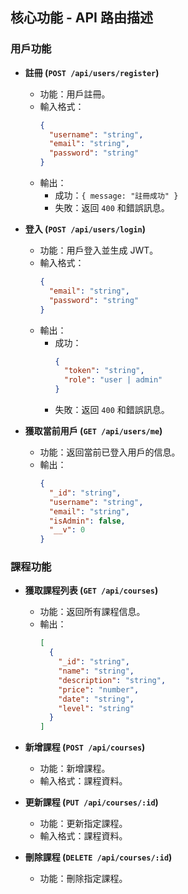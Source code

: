 ## 核心功能 - API 路由描述
### 用戶功能
- **註冊 (`POST /api/users/register`)**
  - 功能：用戶註冊。
  - 輸入格式：
    ```json
    {
      "username": "string",
      "email": "string",
      "password": "string"
    }
    ```
  - 輸出：
    - 成功：`{ message: "註冊成功" }`
    - 失敗：返回 `400` 和錯誤訊息。

- **登入 (`POST /api/users/login`)**
  - 功能：用戶登入並生成 JWT。
  - 輸入格式：
    ```json
    {
      "email": "string",
      "password": "string"
    }
    ```
  - 輸出：
    - 成功：
      ```json
      {
        "token": "string",
        "role": "user | admin"
      }
      ```
    - 失敗：返回 `400` 和錯誤訊息。

- **獲取當前用戶 (`GET /api/users/me`)**
  - 功能：返回當前已登入用戶的信息。
  - 輸出：
    ```json
    {
      "_id": "string",
      "username": "string",
      "email": "string",
      "isAdmin": false,
      "__v": 0
    }
    ```

### 課程功能
- **獲取課程列表 (`GET /api/courses`)**
  - 功能：返回所有課程信息。
  - 輸出：
    ```json
    [
      {
        "_id": "string",
        "name": "string",
        "description": "string",
        "price": "number",
        "date": "string",
        "level": "string"
      }
    ]
    ```

- **新增課程 (`POST /api/courses`)**
  - 功能：新增課程。
  - 輸入格式：課程資料。

- **更新課程 (`PUT /api/courses/:id`)**
  - 功能：更新指定課程。
  - 輸入格式：課程資料。

- **刪除課程 (`DELETE /api/courses/:id`)**
  - 功能：刪除指定課程。
